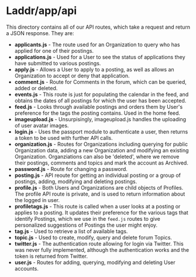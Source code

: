 # Laddr/app/api

This directory contains all of our API routes, which take a request and return a JSON response. They are:

- **applicants.js** - The route used for an Organization to query who has applied for one of their postings.
- **applications.js** - Used for a User to see the status of applications they have submitted to various postings.
- **apply.js** - Allows a User to apply to a posting, as well as allows an Organization to accept or deny that application.
- **comment.js** - Route for Comments in the forum, which can be queried, added or deleted.
- **events.js** - This route is just for populating the calendar in the feed, and obtains the dates of all postings for which the user has been accepted.
- **feed.js** - Looks through available postings and orders them by User's preference for the tags the posting contains. Used in the home feed.
- **imageupload.js** - Unsurpisingly, imageupload.js handles the uploading of user avatar images.
- **login.js** - Uses the passport module to authenticate a user, then returns a token to be used with further API calls.
- **organization.js** - Routes for Organizations including querying for public Organization data, adding a new Organization and modifying an existing Organization. Organziations can also be 'deleted', where we remove their postings, comments and topics and mark the account as Archived.
- **password.js** - Route for changing a password.
- **posting.js** - API reoute for getting an individual posting or a group of postings, adding, modifying and deleting postings.
- **profile.js** - Both Users and Organizations are child objects of Profiles. The profile API route is private, and is used to return information about the logged in user.
- **profiletags.js** - This route is called when a user looks at a posting or applies to a posting. It updates their preference for the various tags that identify Postings, which we use in the ```feed.js``` routes to give personalized suggestions of Postings the user might enjoy.
- **tag.js** - Used to retrieve a list of available tags.
- **topic.js** - Used to create, modify, query and delete forum Topics. 
- **twitter.js** - The authentication route allowing for login via Twitter. This was never fully implemented, although the authentication works and the token is returned from Twitter.
- **user.js** - Routes for adding, querying, modifying and deleting User accounts.